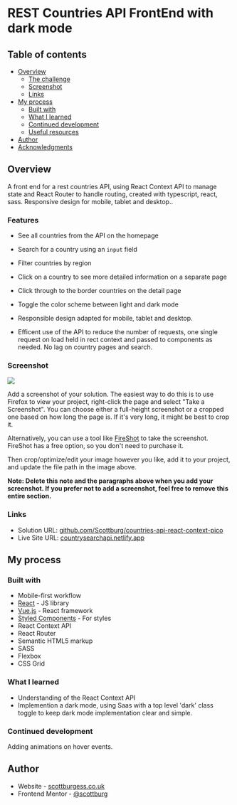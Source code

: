# REST Countries API FrontEnd with dark mode

## Table of contents

- [Overview](#overview)
  - [The challenge](#the-challenge)
  - [Screenshot](#screenshot)
  - [Links](#links)
- [My process](#my-process)
  - [Built with](#built-with)
  - [What I learned](#what-i-learned)
  - [Continued development](#continued-development)
  - [Useful resources](#useful-resources)
- [Author](#author)
- [Acknowledgments](#acknowledgments)

## Overview

A front end for a rest countries API, using React Context API to manage state and React Router to handle routing, created with typescript, react, sass. Responsive design for mobile, tablet and desktop..

### Features

- See all countries from the API on the homepage
- Search for a country using an `input` field
- Filter countries by region
- Click on a country to see more detailed information on a separate page
- Click through to the border countries on the detail page
- Toggle the color scheme between light and dark mode

- Responsible design adapted for mobile, tablet and desktop.
- Efficent use of the API to reduce the number of requests, one single request on load held in rect context and passed to components as needed. No lag on country pages and search.

### Screenshot

![](./screenshot.jpg)

Add a screenshot of your solution. The easiest way to do this is to use Firefox to view your project, right-click the page and select "Take a Screenshot". You can choose either a full-height screenshot or a cropped one based on how long the page is. If it's very long, it might be best to crop it.

Alternatively, you can use a tool like [FireShot](https://getfireshot.com/) to take the screenshot. FireShot has a free option, so you don't need to purchase it.

Then crop/optimize/edit your image however you like, add it to your project, and update the file path in the image above.

**Note: Delete this note and the paragraphs above when you add your screenshot. If you prefer not to add a screenshot, feel free to remove this entire section.**

### Links

- Solution URL: [github.com/Scottburg/countries-api-react-context-pico](https://github.com/Scottburg/countries-api-react-context-pico)
- Live Site URL: [countrysearchapi.netlify.app](https://countrysearchapi.netlify.app/)

## My process

### Built with

- Mobile-first workflow
- [React](https://reactjs.org/) - JS library
- [Vue.js](https://vuejs.org/) - React framework
- [Styled Components](https://styled-components.com/) - For styles
- React Context API
- React Router
- Semantic HTML5 markup
- SASS
- Flexbox
- CSS Grid

### What I learned

- Understanding of the React Context API
- Implemention a dark mode, using Saas with a top level 'dark' class toggle to keep dark mode implementation clear and simple.

### Continued development

Adding animations on hover events.

## Author

- Website - [scottburgess.co.uk](https://www.scottburgess.co.uk)
- Frontend Mentor - [@scottburg](https://www.frontendmentor.io/profile/scottburg)
